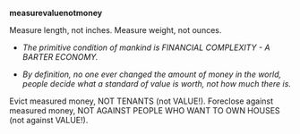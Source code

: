 **measurevaluenotmoney**

Measure length, not inches. Measure weight, not ounces.

* *The primitive condition of mankind is FINANCIAL COMPLEXITY - A BARTER ECONOMY.*

* *By definition, no one ever changed the amount of money in the world, people decide what a standard of value is worth, not how much there is.*

Evict measured money, NOT TENANTS (not VALUE!).
Foreclose against measured money, NOT AGAINST PEOPLE WHO WANT TO OWN HOUSES (not against VALUE!).
